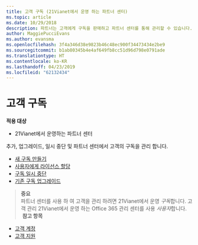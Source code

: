 ```yaml
---
title: 고객 구독 (21Vianet에서 운영 하는 파트너 센터)
ms.topic: article
ms.date: 10/29/2018
description: 파트너는 고객에게 구독을 판매하고 파트너 센터를 통해 관리할 수 있습니다.
author: MaggiePucciEvans
ms.author: evansma
ms.openlocfilehash: 3f4a346d38e9823b46c48ec900f34473434e2be9
ms.sourcegitcommit: b1ab80345b4e4af649fb8cc51d96d798e0791ade
ms.translationtype: HT
ms.contentlocale: ko-KR
ms.lasthandoff: 04/23/2019
ms.locfileid: "62132434"
---
```

# <a name="customer-subscriptions"></a>고객 구독

**적용 대상**

-   21Vianet에서 운영하는 파트너 센터


추가, 업그레이드, 일시 중단 및 파트너 센터에서 고객의 구독을 관리 합니다.

-   [새 구독 만들기](create-a-new-subscription.md)
-   [사용자에게 라이선스 할당](assign-licenses-to-users.md)
-   [구독 일시 중단](suspend-a-subscription.md)
-   [기존 구독 업그레이드](add-licenses-or-services-to-an-existing-subscription.md)

>**중요**<br>파트너 센터를 사용 하 여 고객을 관리 하려면 21Vianet에서 운영 *구독*합니다. 고객 관리 21Vianet에서 운영 하는 Office 365 관리 센터를 사용 *사용자*합니다. 
 
 **참고 항목**

-   [고객 계정](customer-accounts.md)
-   [ 고객 지원](customer-support.md)




